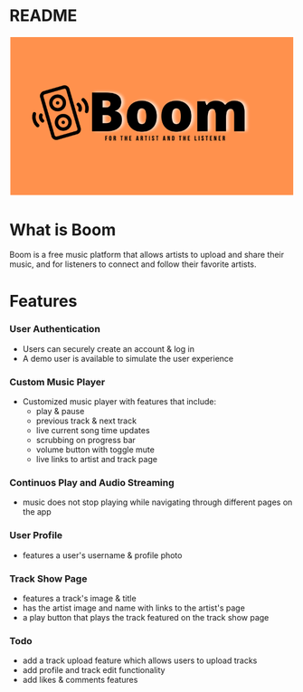 # README
<img src=https://github.com/thisisnahid/boom/blob/master/app/assets/images/Boom-intro.png />

# What is Boom
Boom is a free music platform that allows artists to upload and share their music, and for listeners to connect and follow their favorite artists. 

# Features
### User Authentication
* Users can securely create an account & log in
* A demo user is available to simulate the user experience
### Custom Music Player
* Customized music player with features that include:
    * play & pause 
    * previous track & next track
    * live current song time updates
    * scrubbing on progress bar
    * volume button with toggle mute
    * live links to artist and track page
### Continuos Play and Audio Streaming
* music does not stop playing while navigating through different pages on the app
### User Profile
* features a user's username & profile photo
### Track Show Page
* features a track's image & title
* has the artist image and name with links to the artist's page
* a play button that plays the track featured on the track show page
### Todo
* add a track upload feature which allows users to upload tracks
* add profile and track edit functionality 
* add likes & comments features
